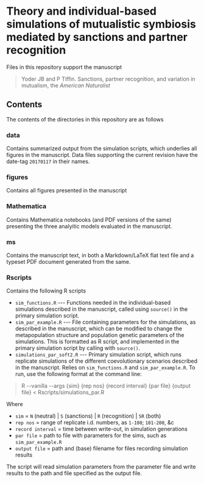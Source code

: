 Theory and individual-based simulations of mutualistic symbiosis mediated by sanctions and partner recognition
==============================================================================================================

Files in this repository support the manuscript 

> Yoder JB and P Tiffin. Sanctions, partner recognition, and variation in mutualism, the *American Naturalist*

Contents
--------

The contents of the directories in this repository are as follows

### data

Contains summarized output from the simulation scripts, which underlies all figures in the manuscript. Data files supporting the current revision have the date-tag `20170117` in their names.

### figures

Contains all figures presented in the manuscript

### Mathematica

Contains Mathematica notebooks (and PDF versions of the same) presenting the three analyitic models evaluated in the manuscript.

### ms

Contains the manuscript text, in both a Markdown/LaTeX flat text file and a typeset PDF document generated from the same.

### Rscripts

Contains the following R scripts

- `sim_functions.R` --- Functions needed in the individual-based simulations described in the manuscript, called using `source()` in the primary simulation script.
- `sim_par_example.R` --- File containing parameters for the simulations, as described in the manuscript, which can be modified to change the metapopulation structure and population genetic parameters of the simulations. This is formatted as R script, and implemented in the primary simulation script by calling with `source()`.
- `simulations_par_soft2.R` --- Primary simulation script, which runs replicate simulations of the different coevolutionary scenarios described in the manuscript. Relies on `sim_functions.R` and `sim_par_example.R`. To run, use the following format at the command line:

> R --vanilla --args {sim} {rep nos} {record interval} {par file} {output file} < Rscripts/simulations_par.R

Where 

- `sim` = `N` (neutral) | `S` (sanctions) | `R` (recognition) | `SR` (both)
- `rep nos` = range of replicate i.d. numbers, as `1-100`; `101-200`, &c
- `record interval` = time between write-out, in simulation generations
- `par file` = path to file with parameters for the sims, such as `sim_par_example.R`
- `output file` = path and (base) filename for files recording simulation results

The script will read simulation parameters from the parameter file and write results to the path and file specified as the output file. 

